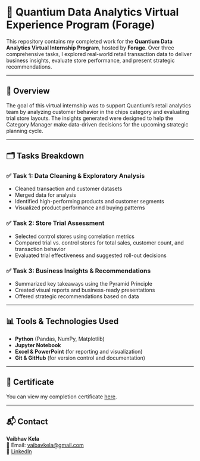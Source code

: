 # 🧠 Quantium Data Analytics Virtual Experience Program (Forage)

This repository contains my completed work for the **Quantium Data Analytics Virtual Internship Program**, hosted by **Forage**. Over three comprehensive tasks, I explored real-world retail transaction data to deliver business insights, evaluate store performance, and present strategic recommendations.

---

## 📌 Overview

The goal of this virtual internship was to support Quantium’s retail analytics team by analyzing customer behavior in the chips category and evaluating trial store layouts. The insights generated were designed to help the Category Manager make data-driven decisions for the upcoming strategic planning cycle.

---

## 🗂️ Tasks Breakdown

### ✅ Task 1: Data Cleaning & Exploratory Analysis  
- Cleaned transaction and customer datasets  
- Merged data for analysis  
- Identified high-performing products and customer segments  
- Visualized product performance and buying patterns

### ✅ Task 2: Store Trial Assessment  
- Selected control stores using correlation metrics  
- Compared trial vs. control stores for total sales, customer count, and transaction behavior  
- Evaluated trial effectiveness and suggested roll-out decisions

### ✅ Task 3: Business Insights & Recommendations  
- Summarized key takeaways using the Pyramid Principle  
- Created visual reports and business-ready presentations  
- Offered strategic recommendations based on data

---

## 📊 Tools & Technologies Used

- **Python** (Pandas, NumPy, Matplotlib)  
- **Jupyter Notebook**  
- **Excel & PowerPoint** (for reporting and visualization)  
- **Git & GitHub** (for version control and documentation)

---


## 📌 Certificate

You can view my completion certificate [here](https://github.com/VaibhavKela/Quantium-Data-Analytics-Simulation/blob/main/Quantium_Data_Analytics_Job_Simulation_Certificate.pdf).

---

## 📬 Contact

**Vaibhav Kela**  
📧 Email: vaibavkela@gmail.com  
🔗 [LinkedIn](https://www.linkedin.com/in/vaibhav-kela-860189230)


